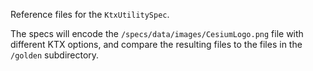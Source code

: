 
Reference files for the `KtxUtilitySpec`. 

The specs will encode the `/specs/data/images/CesiumLogo.png` file with different
KTX options, and compare the resulting files to the files in the `/golden`
subdirectory.
